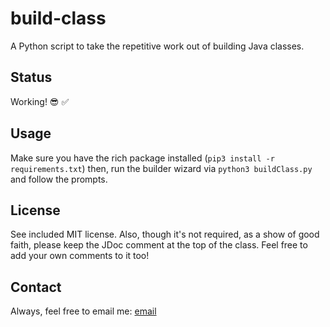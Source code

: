 # build-class

A Python script to take the repetitive work out of building Java classes.

## Status

Working! 😎 ✅

## Usage

Make sure you have the rich package installed (`pip3 install -r requirements.txt`) then, run the builder wizard via `python3 buildClass.py` and follow the prompts.

## License

See included MIT license. Also, though it's not required, as a show of good faith, please keep the JDoc comment at the top of the class. Feel free to add your own comments to it too!

## Contact

Always, feel free to email me: [email](mailto:bacarpenter04@gmail.com)
